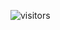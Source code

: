 ![visitors](https://visitor-badge.glitch.me/badge?page_id=LeandrodaSilva&left_color=black&right_color=gray)


